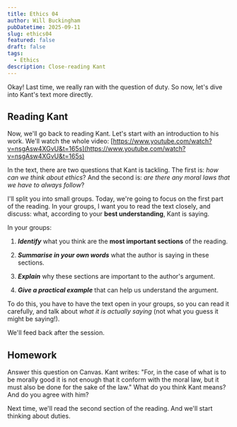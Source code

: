 ```yaml
---
title: Ethics 04
author: Will Buckingham
pubDatetime: 2025-09-11
slug: ethics04
featured: false
draft: false
tags:
  - Ethics
description: Close-reading Kant
---
```

Okay! Last time, we really ran with the question of duty. So now, let's dive into Kant's text more directly.

## Reading Kant

Now, we'll go back to reading Kant. Let's start with an introduction to his work. We'll watch the whole video: [https://www.youtube.com/watch?v=nsgAsw4XGvU&t=165s](https://www.youtube.com/watch?v=nsgAsw4XGvU&t=165s)

In the text, there are two questions that Kant is tackling. The first is: _how can we think about ethics_? And the second is: _are there any moral laws that we have to always follow_?

I'll split you into small groups. Today, we're going to focus on the first part of the reading. In your groups, I want you to read the text closely, and discuss: what, according to your **best understanding**, Kant is saying.

In your groups:

1.  **_Identify_** what you think are the **most important sections** of the reading.
    
2.  **_Summarise in your own words_** what the author is saying in these sections.
    
3.  **_Explain_** why these sections are important to the author's argument.
    
4.  **_Give a practical example_** that can help us understand the argument.
    

To do this, you have to have the text open in your groups, so you can read it carefully, and talk about _what it is actually saying_ (not what you guess it might be saying!).

We'll feed back after the session.

## Homework

Answer this question on Canvas. Kant writes: "For, in the case of what is to be morally good it is not enough that it conform with the moral law, but it must also be done for the sake of the law." What do you think Kant means? And do you agree with him?

Next time, we'll read the second section of the reading. And we'll start thinking about duties.